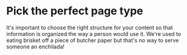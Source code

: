 ---
---
# Pick the perfect page type

It's important to choose the right structure for your content so that information is organized the way a person would use it.  We're used to eating brisket off a piece of butcher paper but that's no way to serve someone an enchilada!
